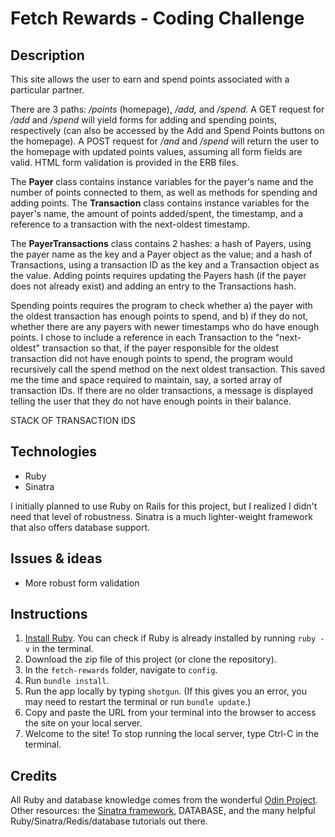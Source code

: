 # Fetch Rewards - Coding Challenge
## Description
This site allows the user to earn and spend points associated with a particular partner.

There are 3 paths: */points* (homepage), */add,* and */spend.* A GET request for */add* and */spend* will yield forms for adding and spending points, respectively (can also be accessed by the Add and Spend Points buttons on the homepage). A POST request for */and* and */spend* will return the user to the homepage with updated points values, assuming all form fields are valid. HTML form validation is provided in the ERB files. 

The **Payer** class contains instance variables for the payer's name and the number of points connected to them, as well as methods for spending and adding points. The **Transaction** class contains instance variables for the payer's name, the amount of points added/spent, the timestamp, and a reference to a transaction with the next-oldest timestamp.

The **PayerTransactions** class contains 2 hashes: a hash of Payers, using the payer name as the key and a Payer object as the value; and a hash of Transactions, using a transaction ID as the key and a Transaction object as the value. Adding points requires updating the Payers hash (if the payer does not already exist) and adding an entry to the Transactions hash. 

Spending points requires the program to check whether a) the payer with the oldest transaction has enough points to spend, and b) if they do not, whether there are any payers with newer timestamps who do have enough points. I chose to include a reference in each Transaction to the "next-oldest" transaction so that, if the payer responsible for the oldest transaction did not have enough points to spend, the program would recursively call the spend method on the next oldest transaction. This saved me the time and space required to maintain, say, a sorted array of transaction IDs. If there are no older transactions, a message is displayed telling the user that they do not have enough points in their balance.


STACK OF TRANSACTION IDS

## Technologies
* Ruby
* Sinatra

I initially planned to use Ruby on Rails for this project, but I realized I didn't need that level of robustness. Sinatra is a much lighter-weight framework that also offers database support.

## Issues & ideas
* More robust form validation

## Instructions
1. [Install Ruby](https://www.ruby-lang.org/en/documentation/installation/). You can check if Ruby is already installed by running `ruby -v` in the terminal.
2. Download the zip file of this project (or clone the repository).
3. In the `fetch-rewards` folder, navigate to `config`.
4. Run `bundle install`.
5. Run the app locally by typing `shotgun`. (If this gives you an error, you may need to restart the terminal or run `bundle update`.)
6. Copy and paste the URL from your terminal into the browser to access the site on your local server.
7. Welcome to the site! To stop running the local server, type Ctrl-C in the terminal.

## Credits
All Ruby and database knowledge comes from the wonderful [Odin Project](https://www.theodinproject.com/). Other resources: the [Sinatra framework](http://sinatrarb.com/), DATABASE, and the many helpful Ruby/Sinatra/Redis/database tutorials out there.

